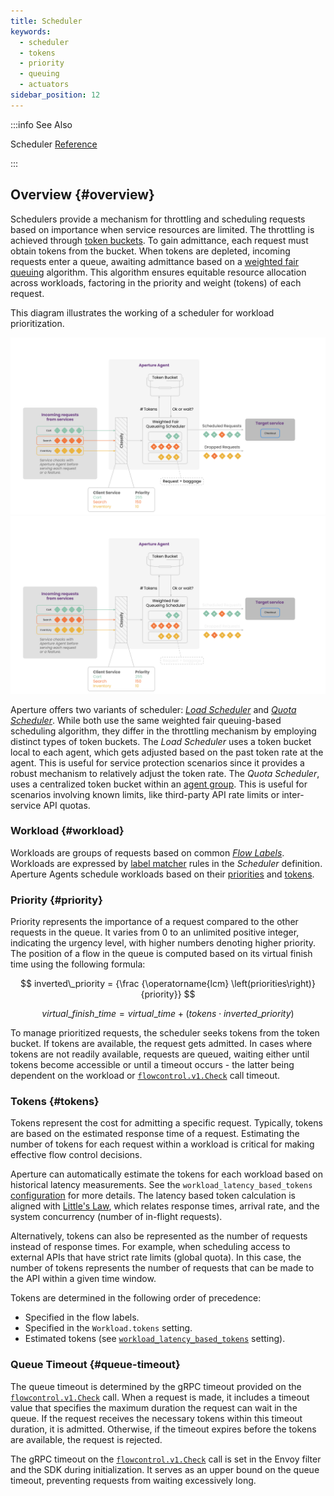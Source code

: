 ```yaml
---
title: Scheduler
keywords:
  - scheduler
  - tokens
  - priority
  - queuing
  - actuators
sidebar_position: 12
---
```


:::info See Also

Scheduler [Reference](/reference/configuration/spec.md#scheduler)

:::

## Overview {#overview}

Schedulers provide a mechanism for throttling and scheduling requests based on
importance when service resources are limited. The throttling is achieved
through [token buckets](https://en.wikipedia.org/wiki/Token_bucket). To gain
admittance, each request must obtain tokens from the bucket. When tokens are
depleted, incoming requests enter a queue, awaiting admittance based on a
[weighted fair queuing](https://en.wikipedia.org/wiki/Weighted_fair_queueing)
algorithm. This algorithm ensures equitable resource allocation across
workloads, factoring in the priority and weight (tokens) of each request.

This diagram illustrates the working of a scheduler for workload prioritization.

![Scheduler](./assets/img/scheduler-light.svg#gh-light-mode-only)
![Scheduler](./assets/img/scheduler-dark.svg#gh-dark-mode-only)

Aperture offers two variants of scheduler:
[_Load Scheduler_](./load-scheduler.md) and
[_Quota Scheduler_](./quota-scheduler.md). While both use the same weighted fair
queuing-based scheduling algorithm, they differ in the throttling mechanism by
employing distinct types of token buckets. The _Load Scheduler_ uses a token
bucket local to each agent, which gets adjusted based on the past token rate at
the agent. This is useful for service protection scenarios since it provides a
robust mechanism to relatively adjust the token rate. The _Quota Scheduler_,
uses a centralized token bucket within an [agent group](../agent-group.md). This
is useful for scenarios involving known limits, like third-party API rate limits
or inter-service API quotas.

### Workload {#workload}

Workloads are groups of requests based on common
[_Flow Labels_](../flow-label.md). Workloads are expressed by [label
matcher][label-matcher] rules in the _Scheduler_ definition. Aperture Agents
schedule workloads based on their [priorities](#priority) and [tokens](#tokens).

### Priority {#priority}

Priority represents the importance of a request compared to the other requests
in the queue. It varies from 0 to an unlimited positive integer, indicating the
urgency level, with higher numbers denoting higher priority. The position of a
flow in the queue is computed based on its virtual finish time using the
following formula:

$$
inverted\_priority = {\frac {\operatorname{lcm} \left(priorities\right)} {priority}}
$$

$$
virtual\_finish\_time = virtual\_time + \left(tokens \cdot inverted\_priority\right)
$$

To manage prioritized requests, the scheduler seeks tokens from the token
bucket. If tokens are available, the request gets admitted. In cases where
tokens are not readily available, requests are queued, waiting either until
tokens become accessible or until a timeout occurs - the latter being dependent
on the workload or [`flowcontrol.v1.Check`][flowcontrol-proto] call timeout.

### Tokens {#tokens}

Tokens represent the cost for admitting a specific request. Typically, tokens
are based on the estimated response time of a request. Estimating the number of
tokens for each request within a workload is critical for making effective flow
control decisions.

Aperture can automatically estimate the tokens for each workload based on
historical latency measurements. See the `workload_latency_based_tokens`
[configuration](/reference/configuration/spec.md#load-scheduler) for more
details. The latency based token calculation is aligned with
[Little's Law](https://en.wikipedia.org/wiki/Little%27s_law), which relates
response times, arrival rate, and the system concurrency (number of in-flight
requests).

Alternatively, tokens can also be represented as the number of requests instead
of response times. For example, when scheduling access to external APIs that
have strict rate limits (global quota). In this case, the number of tokens
represents the number of requests that can be made to the API within a given
time window.

Tokens are determined in the following order of precedence:

- Specified in the flow labels.
- Specified in the `Workload.tokens` setting.
- Estimated tokens (see
  [`workload_latency_based_tokens`](/reference/configuration/spec.md#load-scheduler)
  setting).

### Queue Timeout {#queue-timeout}

The queue timeout is determined by the gRPC timeout provided on the
[`flowcontrol.v1.Check`][flowcontrol-proto] call. When a request is made, it
includes a timeout value that specifies the maximum duration the request can
wait in the queue. If the request receives the necessary tokens within this
timeout duration, it is admitted. Otherwise, if the timeout expires before the
tokens are available, the request is rejected.

The gRPC timeout on the [`flowcontrol.v1.Check`][flowcontrol-proto] call is set
in the Envoy filter and the SDK during initialization. It serves as an upper
bound on the queue timeout, preventing requests from waiting excessively long.

[label-matcher]: ../selector.md#label-matcher
[flowcontrol-proto]:
  https://buf.build/fluxninja/aperture/docs/main:aperture.flowcontrol.check.v1
